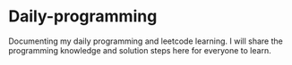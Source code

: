 # Daily-programming

Documenting my daily programming and leetcode learning. I will share the programming knowledge and solution steps here for everyone to learn.

